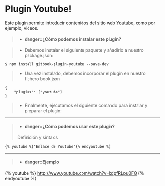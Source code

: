 Plugin Youtube!
==============  

Este plugin permite introducir contenidos del sitio web [Youtube](http://www.youtube.com), como por ejemplo, videos.

>- #### danger::¿Cómo podemos instalar este plugin?

> - Debemos instalar el siguiente paquete  y añadirlo a nuestro package.json: 
>
```
$ npm install gitbook-plugin-youtube --save-dev
```
> - Una vez instalado, debemos incorporar el plugin en nuestro fichero book.json
>
``` 
{
    "plugins": ["youtube"] 
}
```
> - Finalmente, ejecutamos el siguiente comando para instalar y preparar el plugin:
>


<hr />

>- #### danger::¿Cómo podemos usar este plugin?
> Definición y sintaxis
>
``` 
{% youtube %}"Enlace de Youtube"{% endyoutube %}
```

<hr />
 
>- #### danger::Ejemplo
{% youtube %} http://www.youtube.com/watch?v=kdpfRLpu0FQ {% endyoutube %}




